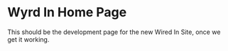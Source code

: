 # Wyrd In Home Page

This should be the development page for the new Wired In Site, once we
get it working. 
